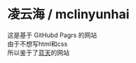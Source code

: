 # 凌云海 / mclinyunhai

这是基于 GitHubd Pagrs 的网站  
由于不想写html和css  
所以鉴于了[蓝天](https://bsc.meteormc.cn/)的网站
